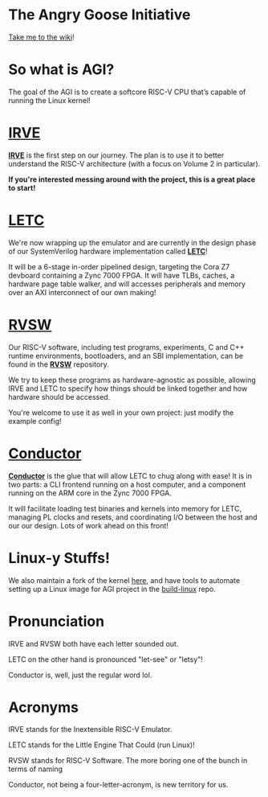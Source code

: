 # The Angry Goose Initiative

[Take me to the wiki](https://github.com/angry-goose-initiative/wiki/wiki)!

# So what is AGI?

The goal of the AGI is to create a softcore RISC-V CPU that’s capable of running the Linux kernel!

# [IRVE](https://github.com/angry-goose-initiative/irve)

**[IRVE](https://github.com/angry-goose-initiative/irve)** is the first step on our journey. The plan is to use it to better understand the RISC-V architecture (with a focus on Volume 2 in particular).

**If you're interested messing around with the project, this is a great place to start!**

# [LETC](https://github.com/angry-goose-initiative/letc)

We're now wrapping up the emulator and are currently in the design phase of our SystemVerilog hardware implementation called **[LETC](https://github.com/angry-goose-initiative/letc)**!

It will be a 6-stage in-order pipelined design, targeting the Cora Z7 devboard containing a Zync 7000 FPGA. It will have TLBs, caches, a hardware page table walker, and will accesses peripherals and memory over an AXI interconnect of our own making!

# [RVSW](https://github.com/angry-goose-initiative/rvsw)

Our RISC-V software, including test programs, experiments, C and C++ runtime environments, bootloaders, and an SBI implementation, can be found in the **[RVSW](https://github.com/angry-goose-initiative/rvsw)** repository.

We try to keep these programs as hardware-agnostic as possible, allowing IRVE and LETC to specify how things should be linked together and how hardware should be accessed.

You're welcome to use it as well in your own project: just modify the example config!

# [Conductor](https://github.com/angry-goose-initiative/conductor)

**[Conductor](https://github.com/angry-goose-initiative/conductor)** is the glue that will allow LETC to chug along with ease! It is in two parts: a CLI frontend running on a host computer, and a component running on the ARM core in the Zync 7000 FPGA.

It will facilitate loading test binaries and kernels into memory for LETC, managing PL clocks and resets, and coordinating I/O between the host and our our design. Lots of work ahead on this front!

# Linux-y Stuffs!

We also maintain a fork of the kernel [here](https://github.com/angry-goose-initiative/linux), and have tools to automate setting up a Linux image for AGI project in the [build-linux](https://github.com/angry-goose-initiative/build-linux) repo.

# Pronunciation

IRVE and RVSW both have each letter sounded out.

LETC on the other hand is pronounced "let-see" or "letsy"!

Conductor is, well, just the regular word lol.

# Acronyms

IRVE stands for the Inextensible RISC-V Emulator.

LETC stands for the Little Engine That Could (run Linux)!

RVSW stands for RISC-V Software. The more boring one of the bunch in terms of naming

Conductor, not being a four-letter-acronym, is new territory for us.
